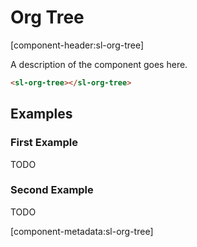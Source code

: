 # Org Tree

[component-header:sl-org-tree]

A description of the component goes here.

```html preview
<sl-org-tree></sl-org-tree>
```

## Examples

### First Example

TODO

### Second Example

TODO

[component-metadata:sl-org-tree]
